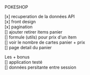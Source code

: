 POKESHOP  

[x] recuperation de la données API  
[x] front design  
[x] pagination  
[] ajouter retirer items panier  
[] formule (utils) pour prix d'un item  
[] voir le nombre de cartes panier + prix  
[] page detail du panier  

Les + bonus  
[] application testé  
[] données persitante entre session
